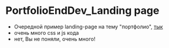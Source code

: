 # PortfolioEndDev_Landing page
- Очередной пример landing-page на тему "портфолио", [тык](https://maximbesperstov.github.io/PortfolioEndDev_Landing/)
- очень много css и js кода
- нет, Вы не поняли, очень много!

